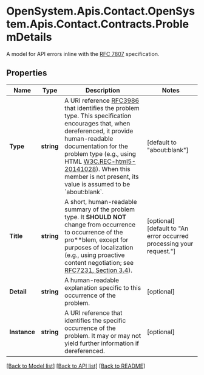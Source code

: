 # OpenSystem.Apis.Contact.OpenSystem.Apis.Contact.Contracts.ProblemDetails
A model for API errors inline with the [RFC 7807](https://www.rfc-editor.org/rfc/rfc7807) specification.

## Properties

Name | Type | Description | Notes
------------ | ------------- | ------------- | -------------
**Type** | **string** | A URI reference [RFC3986](https://www.rfc-editor.org/rfc/rfc3986) that identifies the problem type. This specification encourages that, when dereferenced, it provide human-readable documentation for the problem type (e.g., using HTML [W3C.REC-html5-20141028](https://www.rfc-editor.org/rfc/rfc7807#ref-W3C.REC-html5-20141028)). When this member is not present, its value is assumed to be &#x60;about:blank&#x60;. | [default to "about:blank"]
**Title** | **string** | A short, human-readable summary of the problem type. It **SHOULD NOT** change from occurrence to occurrence of the pro**blem, except for purposes of localization (e.g., using proactive content negotiation; see [RFC7231, Section 3.4](https://www.rfc-editor.org/rfc/rfc7231#section-3.4)). | [optional] [default to "An error occurred processing your request."]
**Detail** | **string** | A human-readable explanation specific to this occurrence of the problem. | [optional] 
**Instance** | **string** | A URI reference that identifies the specific occurrence of the problem. It may or may not yield further information if dereferenced. | [optional] 

[[Back to Model list]](../README.md#documentation-for-models) [[Back to API list]](../README.md#documentation-for-api-endpoints) [[Back to README]](../README.md)

